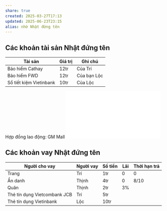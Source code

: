 ```yaml
---
share: true
created: 2025-03-27T17:13
updated: 2025-06-23T23:15
alias: nhờ Nhật đứng tên
---
```

## Các khoản tài sản Nhật đứng tên
| Tài sản                 | Giá trị | Ghi chú     |
| ----------------------- | ------- | ----------- |
| Bảo hiểm Cathay         | 12tr    | Của Trí     |
| Bảo hiểm FWD            | 12tr    | Của bạn Lộc |
| Sổ tiết kiệm Vietinbank | 10tr    | Của Lộc     |

Hợp đồng lao động: GM Mall
![Thông tin tín dụng của Nhật.pdf](../../../assets/attachments/Th%C3%B4ng%20tin%20t%C3%ADn%20d%E1%BB%A5ng%20c%E1%BB%A7a%20Nh%E1%BA%ADt.pdf)

## Các khoản vay Nhật đứng tên
| Người cho vay                | Người vay | Số tiền | Lãi | Thời hạn trả |
| ---------------------------- | --------- | ------- | --- | ------------ |
| Trang                        | Trí       | 1tr     | 0   | 0            |
| Ẩn danh                      | Thịnh     | 4tr     | 0   | 8/10         |
| Quân                         | Thịnh     | 2tr     | 3%  |              |
| Thẻ tín dụng Vietcombank JCB | Trí       | 5tr     |     |              |
| Thẻ tín dụng Vietinbank      | Lộc       | 10tr    |     |              |
